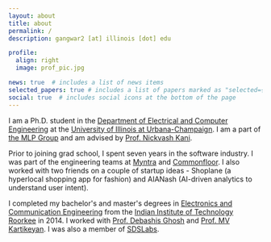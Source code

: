 ```yaml
---
layout: about
title: about
permalink: /
description: gangwar2 [at] illinois [dot] edu

profile:
  align: right
  image: prof_pic.jpg

news: true  # includes a list of news items
selected_papers: true # includes a list of papers marked as "selected={true}"
social: true  # includes social icons at the bottom of the page
---
```


I am a Ph.D. student in the [Department of Electrical and Computer Engineering](https://ece.illinois.edu/) at the [University of Illinois at Urbana-Champaign](https://illinois.edu/). I am a part of [the MLP Group](https://mlpgroup.xyz) and am advised by [Prof. Nickvash Kani](https://ece.illinois.edu/about/directory/faculty/kani).

Prior to joining grad school, I spent seven years in the software industry. I was part of the engineering teams at [Myntra](https://www.crunchbase.com/organization/myntra/) and [Commonfloor](https://www.crunchbase.com/organization/commonfloor/). I also worked with two friends on a couple of startup ideas - Shoplane (a hyperlocal shopping app for fashion) and AIANash (AI-driven analytics to understand user intent).

I completed my bachelor's and master's degrees in [Electronics and Communication Engineering](http://ece.iitr.ac.in/) from the [Indian Institute of Technology Roorkee](https://www.iitr.ac.in/) in 2014. I worked with [Prof. Debashis Ghosh](http://ece.iitr.ac.in/debashis_ghosh) and [Prof. MV Kartikeyan](https://www.mvkartikeyan.com/). I was also a member of [SDSLabs](https://sdslabs.co/).
